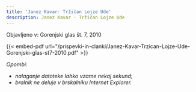 ```yaml
---
title: 'Janez Kavar: Tržičan Lojze Ude'
description: Janez Kavar - Tržičan Lojze Ude
---
```


Objavljeno v: Gorenjski glas št. 7, 2010 


{{< embed-pdf url="/prispevki-in-clanki/Janez-Kavar-Trzican-Lojze-Ude-Gorenjski-glas-st7-2010.pdf" >}}

*Opombi:*
- *nalaganje datoteke lahko vzame nekaj sekund;*
- *bralnik ne deluje v brskalniku Internet Explorer.*